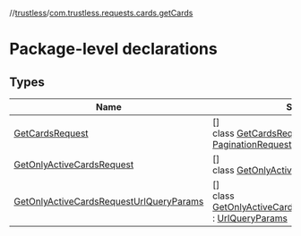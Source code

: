 //[trustless](../../index.md)/[com.trustless.requests.cards.getCards](index.md)

# Package-level declarations

## Types

| Name | Summary |
|---|---|
| [GetCardsRequest](-get-cards-request/index.md) | []<br>class [GetCardsRequest](-get-cards-request/index.md) : [PaginationRequest](../com.trustless.paginator/-pagination-request/index.md)&lt;[List](https://kotlinlang.org/api/latest/jvm/stdlib/kotlin.collections/-list/index.html)&lt;[StaqCardDetails](../com.trustless.requests.cards/-staq-card-details/index.md)&gt;&gt; |
| [GetOnlyActiveCardsRequest](-get-only-active-cards-request/index.md) | []<br>class [GetOnlyActiveCardsRequest](-get-only-active-cards-request/index.md) |
| [GetOnlyActiveCardsRequestUrlQueryParams](-get-only-active-cards-request-url-query-params/index.md) | []<br>class [GetOnlyActiveCardsRequestUrlQueryParams](-get-only-active-cards-request-url-query-params/index.md) : [UrlQueryParams](../com.trustless.queryParams/-url-query-params/index.md) |
